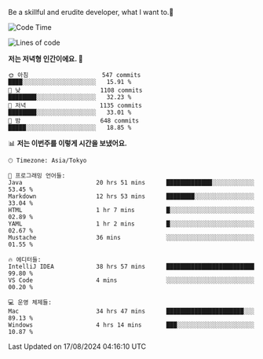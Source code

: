 Be a skillful and erudite developer, what I want to.👶

<!--START_SECTION:waka-->
![Code Time](http://img.shields.io/badge/Code%20Time-1%2C171%20hrs%2027%20mins-blue)

![Lines of code](https://img.shields.io/badge/%EC%A0%80%EB%8A%94%20%EC%97%AC%ED%83%9C%EA%B9%8C%EC%A7%80%20-3.0%20million%20%EC%A4%84%EC%9D%98%20%EC%BD%94%EB%93%9C%EB%A5%BC%20%EC%9E%91%EC%84%B1%ED%96%88%EC%96%B4%EC%9A%94.-blue)

**저는 저녁형 인간이에요. 🦉** 

```text
🌞 아침                     547 commits         ████░░░░░░░░░░░░░░░░░░░░░   15.91 % 
🌆 낮　                     1108 commits        ████████░░░░░░░░░░░░░░░░░   32.23 % 
🌃 저녁                     1135 commits        ████████░░░░░░░░░░░░░░░░░   33.01 % 
🌙 밤　                     648 commits         █████░░░░░░░░░░░░░░░░░░░░   18.85 % 
```


📊 **저는 이번주를 이렇게 시간을 보냈어요.** 

```text
🕑︎ Timezone: Asia/Tokyo

💬 프로그래밍 언어들: 
Java                     20 hrs 51 mins      █████████████░░░░░░░░░░░░   53.45 % 
Markdown                 12 hrs 53 mins      ████████░░░░░░░░░░░░░░░░░   33.04 % 
HTML                     1 hr 7 mins         █░░░░░░░░░░░░░░░░░░░░░░░░   02.89 % 
YAML                     1 hr 2 mins         █░░░░░░░░░░░░░░░░░░░░░░░░   02.67 % 
Mustache                 36 mins             ░░░░░░░░░░░░░░░░░░░░░░░░░   01.55 % 

🔥 에디터들: 
IntelliJ IDEA            38 hrs 57 mins      █████████████████████████   99.80 % 
VS Code                  4 mins              ░░░░░░░░░░░░░░░░░░░░░░░░░   00.20 % 

💻 운영 체제들: 
Mac                      34 hrs 47 mins      ██████████████████████░░░   89.13 % 
Windows                  4 hrs 14 mins       ███░░░░░░░░░░░░░░░░░░░░░░   10.87 % 
```


 Last Updated on 17/08/2024 04:16:10 UTC
<!--END_SECTION:waka-->
